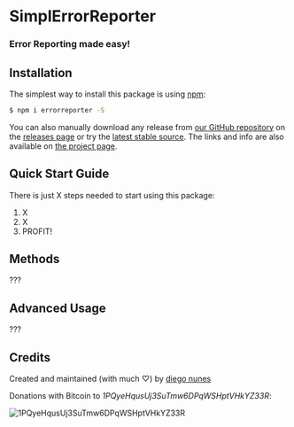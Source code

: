 SimplErrorReporter
==================
### Error Reporting made easy!

## <a id="installation">Installation</a>
The simplest way to install this package is using [npm](http://www.npmjs.com/):
```bash
$ npm i errorreporter -S
```

You can also manually download any release from [our GitHub repository](https://github.com/dnunes/errorreporter/) on the [releases page](https://github.com/dnunes/errorreporter/releases/) or try the [latest stable source](https://github.com/dnunes/errorreporter/zipball/master). The links and info are also available on [the project page](http://dnunes.com/errorreporter/).


## <a id="quickstart">Quick Start Guide</a>

There is just X steps needed to start using this package:

1. X
2. X
3. PROFIT!


## <a id="methods">Methods</a>

???


## <a id="advancedusage">Advanced Usage</a>

???


## <a id="credits">Credits</a>

Created and maintained (with much ♡) by [diego nunes](http://dnunes.com)

Donations with Bitcoin to _1PQyeHqusUj3SuTmw6DPqWSHptVHkYZ33R_:

![1PQyeHqusUj3SuTmw6DPqWSHptVHkYZ33R](http://chart.apis.google.com/chart?cht=qr&chs=200x200&chl=bitcoin:1PQyeHqusUj3SuTmw6DPqWSHptVHkYZ33R)
